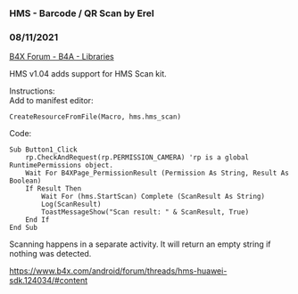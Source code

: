 ### HMS - Barcode / QR Scan by Erel
### 08/11/2021
[B4X Forum - B4A - Libraries](https://www.b4x.com/android/forum/threads/133334/)

HMS v1.04 adds support for HMS Scan kit.  
  
Instructions:  
Add to manifest editor:  

```B4X
CreateResourceFromFile(Macro, hms.hms_scan)
```

  
  
Code:  

```B4X
Sub Button1_Click  
    rp.CheckAndRequest(rp.PERMISSION_CAMERA) 'rp is a global RuntimePermissions object.  
    Wait For B4XPage_PermissionResult (Permission As String, Result As Boolean)  
    If Result Then  
        Wait For (hms.StartScan) Complete (ScanResult As String)  
        Log(ScanResult)  
        ToastMessageShow("Scan result: " & ScanResult, True)  
    End If  
End Sub
```

  
Scanning happens in a separate activity. It will return an empty string if nothing was detected.  
  
<https://www.b4x.com/android/forum/threads/hms-huawei-sdk.124034/#content>